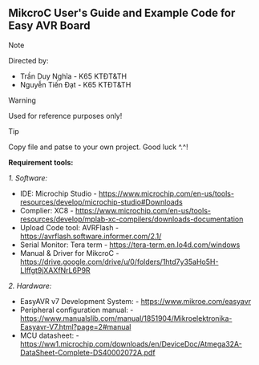 ## MikcroC User's Guide and Example Code for Easy AVR Board <br />

> [!NOTE]
> Directed by:
> - Trần Duy Nghĩa - K65 KTĐT&TH
> - Nguyễn Tiến Đạt - K65 KTĐT&TH

> [!WARNING]  
> Used for reference purposes only!

> [!TIP]
> Copy file and patse to your own project.
> Good luck ^.^!

**Requirement tools:** <br />

*1. Software:* <br />

- IDE: Microchip Studio - https://www.microchip.com/en-us/tools-resources/develop/microchip-studio#Downloads
- Complier: XC8 - https://www.microchip.com/en-us/tools-resources/develop/mplab-xc-compilers/downloads-documentation
- Upload Code tool: AVRFlash - https://avrflash.software.informer.com/2.1/
- Serial Monitor: Tera term - https://tera-term.en.lo4d.com/windows
- Manual & Driver for MikcroC - https://drive.google.com/drive/u/0/folders/1htd7y35aHo5H-LIffgt9jXAXfNrL6P9R

*2. Hardware:* <br />

- EasyAVR v7 Development System: - https://www.mikroe.com/easyavr
- Peripheral configuration manual: - https://www.manualslib.com/manual/1851904/Mikroelektronika-Easyavr-V7.html?page=2#manual
- MCU datasheet: - https://ww1.microchip.com/downloads/en/DeviceDoc/Atmega32A-DataSheet-Complete-DS40002072A.pdf
